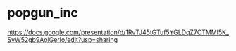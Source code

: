 # popgun_inc

https://docs.google.com/presentation/d/1RvTJ45tGTuf5YGLDqZ7CTMMl5K_SvW52gb9AolGerlo/edit?usp=sharing
